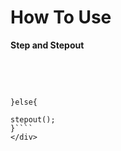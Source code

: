 # How To Use

**Step and Stepout**
<div style="overflow-x: auto; white-space: pre-wrap;">
  
````if(step(var1 == 5){

}else{

stepout();
}````
</div>
